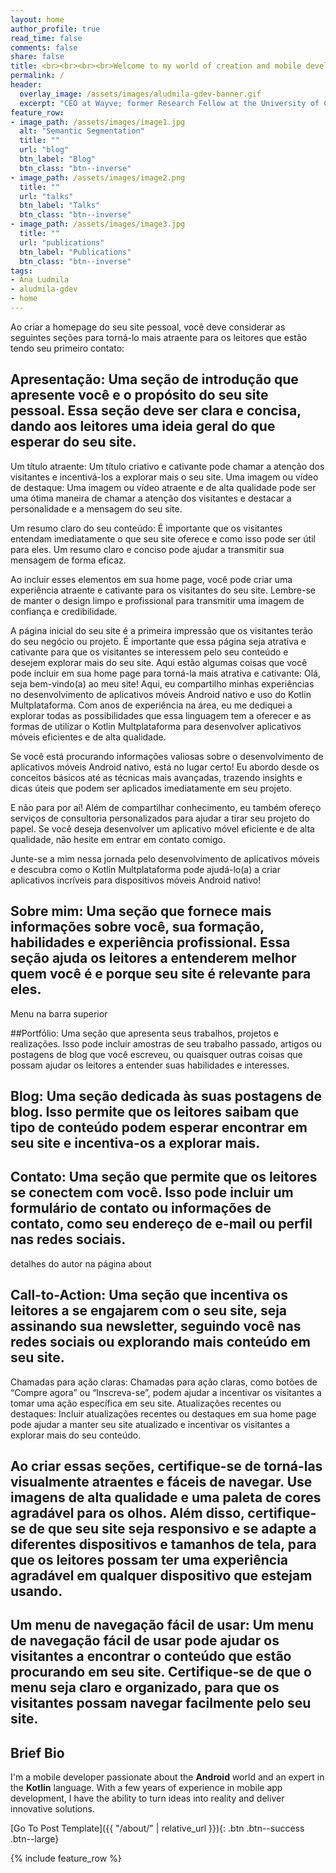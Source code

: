 ```yaml
---
layout: home
author_profile: true
read_time: false
comments: false
share: false
title: <br><br><br><br>Welcome to my world of creation and mobile development!
permalink: /
header:
  overlay_image: /assets/images/aludmila-gdev-banner.gif
  excerpt: "CEO at Wayve; former Research Fellow at the University of Cambridge<br><br>"
feature_row:
- image_path: /assets/images/image1.jpg
  alt: "Semantic Segmentation"
  title: ""
  url: "blog"
  btn_label: "Blog"
  btn_class: "btn--inverse"
- image_path: /assets/images/image2.png
  title: ""
  url: "talks"
  btn_label: "Talks"
  btn_class: "btn--inverse"
- image_path: /assets/images/image3.jpg
  title: ""
  url: "publications"
  btn_label: "Publications"
  btn_class: "btn--inverse"
tags:
- Ana Ludmila
- aludmila-gdev
- home
---
```


Ao criar a homepage do seu site pessoal, você deve considerar as seguintes seções para torná-lo mais atraente para os leitores que estão tendo seu primeiro contato:

## Apresentação: Uma seção de introdução que apresente você e o propósito do seu site pessoal. Essa seção deve ser clara e concisa, dando aos leitores uma ideia geral do que esperar do seu site.
Um título atraente: Um título criativo e cativante pode chamar a atenção dos visitantes e incentivá-los a explorar mais o seu site.
Uma imagem ou vídeo de destaque: Uma imagem ou vídeo atraente e de alta qualidade pode ser uma ótima maneira de chamar a atenção dos visitantes e destacar a personalidade e a mensagem do seu site.

Um resumo claro do seu conteúdo: É importante que os visitantes entendam imediatamente o que seu site oferece e como isso pode ser útil para eles. Um resumo claro e conciso pode ajudar a transmitir sua mensagem de forma eficaz.

Ao incluir esses elementos em sua home page, você pode criar uma experiência atraente e cativante para os visitantes do seu site. Lembre-se de manter o design limpo e profissional para transmitir uma imagem de confiança e credibilidade.

A página inicial do seu site é a primeira impressão que os visitantes terão do seu negócio ou projeto. É importante que essa página seja atrativa e cativante para que os visitantes se interessem pelo seu conteúdo e desejem explorar mais do seu site. Aqui estão algumas coisas que você pode incluir em sua home page para torná-la mais atrativa e cativante:
Olá, seja bem-vindo(a) ao meu site! Aqui, eu compartilho minhas experiências no desenvolvimento de aplicativos móveis Android nativo e uso do Kotlin Multplataforma. Com anos de experiência na área, eu me dediquei a explorar todas as possibilidades que essa linguagem tem a oferecer e as formas de utilizar o Kotlin Multplataforma para desenvolver aplicativos móveis eficientes e de alta qualidade.

Se você está procurando informações valiosas sobre o desenvolvimento de aplicativos móveis Android nativo, está no lugar certo! Eu abordo desde os conceitos básicos até as técnicas mais avançadas, trazendo insights e dicas úteis que podem ser aplicados imediatamente em seu projeto.

E não para por aí! Além de compartilhar conhecimento, eu também ofereço serviços de consultoria personalizados para ajudar a tirar seu projeto do papel. Se você deseja desenvolver um aplicativo móvel eficiente e de alta qualidade, não hesite em entrar em contato comigo.

Junte-se a mim nessa jornada pelo desenvolvimento de aplicativos móveis e descubra como o Kotlin Multplataforma pode ajudá-lo(a) a criar aplicativos incríveis para dispositivos móveis Android nativo!

## Sobre mim: Uma seção que fornece mais informações sobre você, sua formação, habilidades e experiência profissional. Essa seção ajuda os leitores a entenderem melhor quem você é e porque seu site é relevante para eles.

Menu na barra superior

##Portfólio: Uma seção que apresenta seus trabalhos, projetos e realizações. Isso pode incluir amostras de seu trabalho passado, artigos ou postagens de blog que você escreveu, ou quaisquer outras coisas que possam ajudar os leitores a entender suas habilidades e interesses.

## Blog: Uma seção dedicada às suas postagens de blog. Isso permite que os leitores saibam que tipo de conteúdo podem esperar encontrar em seu site e incentiva-os a explorar mais.

## Contato: Uma seção que permite que os leitores se conectem com você. Isso pode incluir um formulário de contato ou informações de contato, como seu endereço de e-mail ou perfil nas redes sociais.
detalhes do autor na página about

## Call-to-Action: Uma seção que incentiva os leitores a se engajarem com o seu site, seja assinando sua newsletter, seguindo você nas redes sociais ou explorando mais conteúdo em seu site.
Chamadas para ação claras: Chamadas para ação claras, como botões de “Compre agora” ou “Inscreva-se”, podem ajudar a incentivar os visitantes a tomar uma ação específica em seu site.
Atualizações recentes ou destaques: Incluir atualizações recentes ou destaques em sua home page pode ajudar a manter seu site atualizado e incentivar os visitantes a explorar mais do seu conteúdo.


## Ao criar essas seções, certifique-se de torná-las visualmente atraentes e fáceis de navegar. Use imagens de alta qualidade e uma paleta de cores agradável para os olhos. Além disso, certifique-se de que seu site seja responsivo e se adapte a diferentes dispositivos e tamanhos de tela, para que os leitores possam ter uma experiência agradável em qualquer dispositivo que estejam usando.

## Um menu de navegação fácil de usar: Um menu de navegação fácil de usar pode ajudar os visitantes a encontrar o conteúdo que estão procurando em seu site. Certifique-se de que o menu seja claro e organizado, para que os visitantes possam navegar facilmente pelo seu site.











## Brief Bio
I'm a mobile developer passionate about the **Android** world and an expert in the **Kotlin** language. With a few years of experience in mobile app development, I have the ability to turn ideas into reality and deliver innovative solutions.
<div id='featured'></div>

[Go To Post Template]({{ "/about/" | relative_url }}){: .btn .btn--success .btn--large}

<div id='featured'></div>

{% include feature_row %}